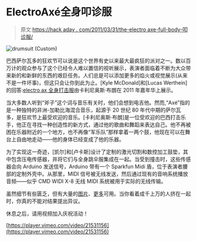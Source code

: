# ElectroAxé全身叩诊服

> 原文:[https://hack aday . com/2011/03/31/the-electro axe-full-body-叩诊服/](https://hackaday.com/2011/03/31/the-electroaxe-full-body-percussion-suit/)

![](../Images/94c3e6362703832ddf62099c290ddba2.png "drumsuit (Custom)")

巴西萨尔瓦多的狂欢节可以说是这个世界有史以来最大最疯狂的派对之一。数以百万计的观众参与了这个已经令人难以置信的视听展示，表演者面临着不断为大众带来新的和新鲜的东西的艰巨任务。人们总是可以添加更多的焰火或视觉展示(从来不是一件坏事)，但这只会让你到此为止。[Kyle McDonald]和[Lucas Werthein]的回答:[electro ax 全身打击服](http://www.lucaswerthein.com/?p=187)由卡利尼奥斯·布朗在 2011 年嘉年华上展示。

当大多数人听到“斧子”这个词与音乐有关时，他们会想到电吉他。然而,“Axé”指的是一种独特的非洲-加勒比海混合音乐，起源于 20 世纪 80 年代中期的萨尔瓦多，是狂欢节上最受欢迎的音乐。[卡利尼奥斯·布朗]是一位受欢迎的巴西打击乐手，他正在寻找一种创造性的新方式，通过他的歌曲和舞蹈来表达自己。他不再被困在乐器附近的一个地方，也不再像“军乐队”那样拿着一两个鼓，他现在可以在舞台上自由地走动——他的身体已经变成了他的乐器。

为了实现这一奇迹，[凯尔]和[卢卡斯]设计了定制的激光切割和数控加工鼓垫，其中包含压电传感器，并将它们与全身跳伞服集成在一起。当受到撞击时，这些传感器会向 Arduino 发送信号，Arduino 带有一个 Sparkfun Midi 盾，位于表演者腰部的定制外壳中。从那里，MIDI 信号被无线发送，然后通过现有的音响系统播放音频——似乎 CMD WIDI X-8 无线 MIDI 系统被用于实际的无线传输。

虽然细节有些匮乏，但有大量的[图片](http://www.flickr.com/photos/kylemcdonald/sets/72157626059197671/with/5492714433/)、[更多](http://www.lucaswerthein.com/?p=187)可用。当你看着成千上万的人挤在一起时，你真的不能对结果提出异议。

休息之后，请用视频加入庆祝活动！

[https://player.vimeo.com/video/21531156](https://player.vimeo.com/video/21531156)
